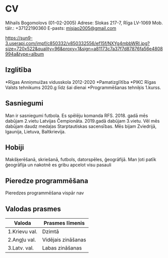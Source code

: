 # CV
Mihails Bogomolovs (01-02-2005)
Adrese: Slokas 217-7, Rīga LV-1069
Mob. tālr.: +37122190360
E-pasts: misjao2005@gmail.com

https://sun9-3.userapi.com/impf/c850332/v850332556/ef15f/NXYg4mbbWRI.jpg?size=720x522&quality=96&proxy=1&sign=a81173c7a37f7d87876fa56e4808994a&type=album

## Izglitība
*Rīgas Anniņmuižas vidusskola 2012-2020
*Pamatizglītība
*PIKC Rīgas Valsts tehnikums 2020.g līdz šai dienai 
*Programmēšanas tehniķis 1.kurss.

## Sasniegumi
Man ir sasniegumi futbola. Es spēlēju komanda RFS. 2018. gadā mēs dabūjam 2.vietu Latvijas Čempionāta. 2019.gadā dabūjam 3.vietu. Vēl mēs dabūjam daudz medaļas Starptautiskas sacensības. Mēs bijam Zviedrijā, Igaunija, Lietuva, Baltkrievija.

## Hobiji
Makšķerēšanā, skriešanā, futbols, datorspēles, ģeogrāfijā.
Man ļoti patīk ģeogrāfija un nakotnē es gribu apcelot visu pasauli

## Pieredze programmēšana
Pieredzes programmēšana vispār nav


## Valodas prasmes
| Valoda          | Prasmes līmenis       |
| ------------    | --------------------- |
|  1.Krievu val.  |        Dzimtā         |
|  2.Angļu val.   |     Vidējais zināšanas|
|  3.Latv. val.   |     Labas zināšanas   |
